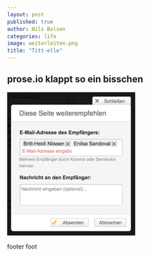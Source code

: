 ```yaml
---
layout: post
published: true
author: Nils Bolsen
categories: life
image: weiterleiten.png
title: "Titt-elle"
---
```


## prose.io klappt so ein bisschen

![weiterleiten.png](/images/weiterleiten.png)

footer foot
